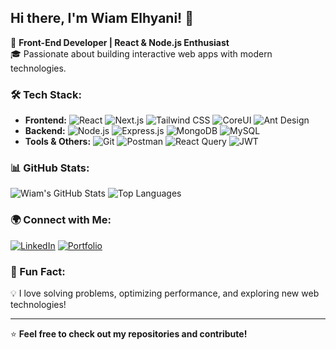 ## Hi there, I'm Wiam Elhyani! 👋

🚀 **Front-End Developer | React & Node.js Enthusiast**  
🎓 Passionate about building interactive web apps with modern technologies.

### 🛠️ Tech Stack:
- **Frontend:** ![React](https://img.shields.io/badge/React-20232A?style=flat&logo=react&logoColor=61DAFB) ![Next.js](https://img.shields.io/badge/Next.js-000000?style=flat&logo=nextdotjs&logoColor=white) ![Tailwind CSS](https://img.shields.io/badge/TailwindCSS-38B2AC?style=flat&logo=tailwind-css&logoColor=white) ![CoreUI](https://img.shields.io/badge/CoreUI-2F80ED?style=flat&logo=coreui&logoColor=white) ![Ant Design](https://img.shields.io/badge/AntDesign-0170FE?style=flat&logo=ant-design&logoColor=white)
- **Backend:** ![Node.js](https://img.shields.io/badge/Node.js-43853D?style=flat&logo=node.js&logoColor=white) ![Express.js](https://img.shields.io/badge/Express.js-404D59?style=flat&logo=express&logoColor=white) ![MongoDB](https://img.shields.io/badge/MongoDB-47A248?style=flat&logo=mongodb&logoColor=white) ![MySQL](https://img.shields.io/badge/MySQL-4479A1?style=flat&logo=mysql&logoColor=white)
- **Tools & Others:** ![Git](https://img.shields.io/badge/Git-F05032?style=flat&logo=git&logoColor=white) ![Postman](https://img.shields.io/badge/Postman-FF6C37?style=flat&logo=postman&logoColor=white) ![React Query](https://img.shields.io/badge/React_Query-FF4154?style=flat&logo=react-query&logoColor=white) ![JWT](https://img.shields.io/badge/JWT-000000?style=flat&logo=json-web-tokens&logoColor=white)

### 📊 GitHub Stats:
![Wiam's GitHub Stats](https://github-readme-stats.vercel.app/api?username=wiam-elhyani&show_icons=true&theme=radical)
![Top Languages](https://github-readme-stats.vercel.app/api/top-langs/?username=wiam-elhyani&layout=compact&theme=radical)

### 🌍 Connect with Me:
[![LinkedIn](https://img.shields.io/badge/LinkedIn-Wiam%20Elhyani-blue?style=flat-square&logo=linkedin)](https://www.linkedin.com/in/wiam-elhyani/)
[![Portfolio](https://img.shields.io/badge/Portfolio-Wiam%20Elhyani-green?style=flat-square&logo=react)](https://your-portfolio-link.com)

### 🎯 Fun Fact:
💡 I love solving problems, optimizing performance, and exploring new web technologies!

---
⭐️ **Feel free to check out my repositories and contribute!**
